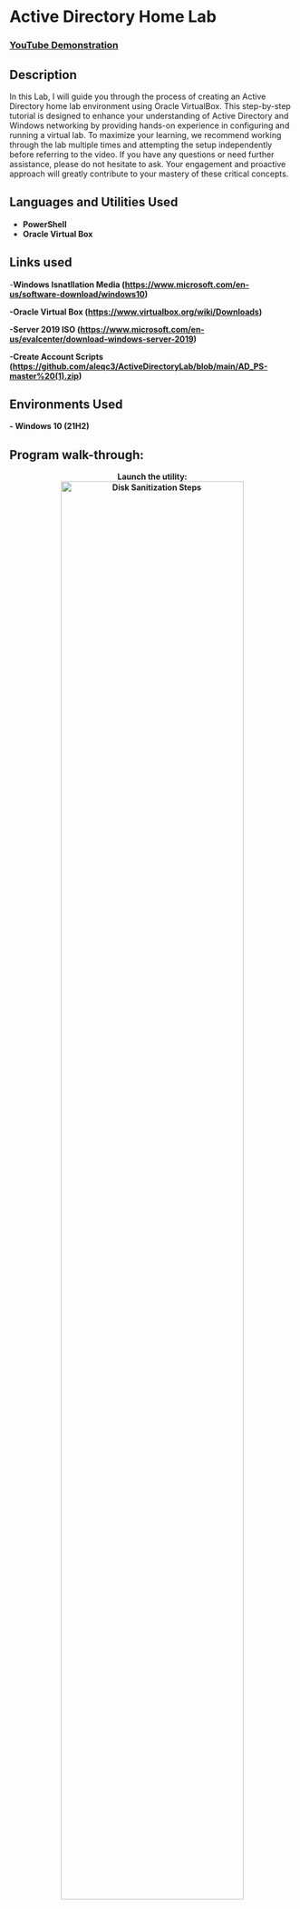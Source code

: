 <h1>Active Directory Home Lab</h1>

 ### [YouTube Demonstration](https://youtu.be/7e)

<h2>Description</h2>
In this Lab, I will guide you through the process of creating an Active Directory home lab environment using Oracle VirtualBox. This step-by-step tutorial is designed to enhance your understanding of Active Directory and Windows networking by providing hands-on experience in configuring and running a virtual lab. To maximize your learning, we recommend working through the lab multiple times and attempting the setup independently before referring to the video. If you have any questions or need further assistance, please do not hesitate to ask. Your engagement and proactive approach will greatly contribute to your mastery of these critical concepts.
<br />


<h2>Languages and Utilities Used</h2>

- <b>PowerShell</b> 
- <b>Oracle Virtual Box</b>

<h2>Links used</h2>

-<b>Windows Isnatllation Media <b> (https://www.microsoft.com/en-us/software-download/windows10)

-<b>Oracle Virtual Box <b> (https://www.virtualbox.org/wiki/Downloads)

-<b>Server 2019 ISO <b> (https://www.microsoft.com/en-us/evalcenter/download-windows-server-2019)

-<b>Create Account Scripts <b> (https://github.com/aleqc3/ActiveDirectoryLab/blob/main/AD_PS-master%20(1).zip)

<h2>Environments Used </h2>
- <b>Windows 10</b> (21H2)

<h2>Program walk-through:</h2>

<p align="center">
Launch the utility: <br/>
<img src="https://i.imgur.com/62TgaWL.png" height="80%" width="80%" alt="Disk Sanitization Steps"/>
<br />


<!--
 ```diff
- text in red
+ text in green
! text in orange
# text in gray
@@ text in purple (and bold)@@
```
--!>
